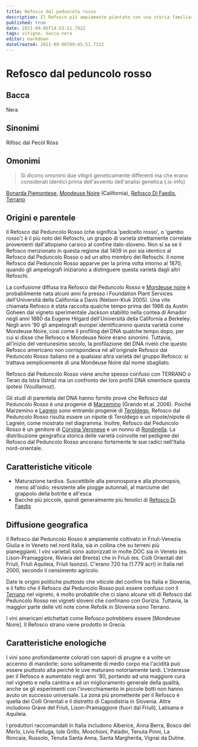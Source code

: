 ```yaml
---
title: Refosco dal peduncolo rosso
description: Il Refosco più ampiamente piantato con una storia familiare complessa, produce rossi aspri ma potenzialmente interessanti in Friuli e Slovenia.
published: true
date: 2021-09-06T14:53:11.792Z
tags: vitigno, bacca nera
editor: markdown
dateCreated: 2021-09-06T09:45:51.733Z
---
```


# Refosco dal peduncolo rosso

## Bacca
Nera
## Sinonimi
Rifòsc dal Pecòl Ròss

## Omonimi
> Si dicono omonimi due vitigni geneticamente differenti ma che erano considerati identici prima dell'avvento dell'analisi genetica
{.is-info}

[Bonarda Piemontese](/vitigni/bacca-nera/bonarda-piemontese), [Mondeuse Noire](/vitigni/bacca-nera/mondeuse-noire) (California), [Refosco Di Faedis](/vitigni/bacca-nera/refosco-di-faedis), [Terrano](/vitigni/bacca-nera/terrano)

## Origini e parentele
Il Refosco dal Peduncolo Rosso (che significa 'pedicello rosso', o 'gambo rosso') è il più noto dei Refoschi, un gruppo di varietà strettamente correlate provenienti dall'altopiano carsico al confine italo-sloveno. Non si sa se il Refosco menzionato in questa regione dal 1409 in poi sia identico al Refosco dal Peduncolo Rosso o ad un altro membro dei Refoschi. Il nome Refosco dal Peduncolo Rosso apparve per la prima volta intorno al 1870, quando gli ampelografi iniziarono a distinguere questa varietà dagli altri Refoschi.

La confusione diffusa tra Refosco dal Peduncolo Rosso e [Mondeuse noire](/vitigni/bacca-nera/mondeuse-noire) è probabilmente nata alcuni anni fa presso i Foundation Plant Services dell'Università della California a Davis (Nelson-Kluk 2005). Una vite chiamata Refosco è stata raccolta qualche tempo prima del 1966 da Austin Goheen dal vigneto sperimentale Jackson stabilito nella contea di Amador negli anni 1880 da Eugene Hilgard dell'Università della California a Berkeley. Negli anni '90 gli ampelografi europei identificarono questa varietà come Mondeuse Noire, così come il profiling del DNA qualche tempo dopo, per cui si disse che Refosco e Mondeuse Noire erano sinonimi. Tuttavia, all'inizio del ventunesimo secolo, la profilazione del DNA rivelò che questo Refosco americano non corrispondeva né all'originale Refosco dal Peduncolo Rosso italiano né a qualsiasi altra varietà del gruppo Refosco: si trattava semplicemente di una Mondeuse Noire dal nome sbagliato.

Refosco dal Peduncolo Rosso viene anche spesso confuso con TERRANO o Teran da Istra (Istria) ma un confronto dei loro profili DNA smentisce questa ipotesi (Vouillamoz).

Gli studi di parentela del DNA hanno fornito prove che Refosco dal Peduncolo Rosso è una progenie di [Marzemino](/vitigni/bacca-nera/marzemino) (Grando et al. 2006). Poiché Marzemino e [Lagrein](/vitigni/bacca-nera/lagrein) sono entrambi progenie di [Teroldego](/vitigni/bacca-nera/teroldego), Refosco dal Peduncolo Rosso risulta essere un nipote di Teroldego e un nipote/nipote di Lagrein, come mostrato nel diagramma. Inoltre, Refosco dal Peduncolo Rosso è un genitore di [Corvina Veronese](/vitigni/bacca-nera/corvina-veronese) e un nonno di [Rondinella](/vitigni/bacca-nera/rondinella). La distribuzione geografica storica delle varietà coinvolte nel pedigree del Refosco dal Peduncolo Rosso ancorano fortemente le sue radici nell'Italia nord-orientale.

## Caratteristiche viticole
- Maturazione tardiva. Suscettibile alla peronospora e alla phomopsis, meno all'oidio; resistente alle piogge autunnali, al marciume del grappolo della botrite e all'esca
- Bacche più piccole, quindi generalmente più fenolici di [Refosco Di Faedis](/vitigni/bacca-nera/refosco-di-faedis)

## Diffusione geografica
Il Refosco dal Peduncolo Rosso è ampiamente coltivato in Friuli-Venezia Giulia e in Veneto nel nord Italia, sia in collina che su terreni più pianeggianti. I vini varietali sono autorizzati in molte DOC sia in Veneto (es. Lison-Pramaggiore, Riviera del Brenta) che in Friuli (es. Colli Orientali del Friuli, Friuli Aquileia, Friuli Isonzo).  C'erano 720 ha (1.779 acri) in Italia nel 2000, secondo il censimento agricolo.

Date le origini politiche piuttosto che viticole del confine tra Italia e Slovenia, e il fatto che il Refosco dal Peduncolo Rosso può essere confuso con il [Terrano](/vitigni/bacca-nera/terrano) nel vigneto, è molto probabile che ci siano alcune viti di Refosco dal Peduncolo Rosso nei vigneti sloveni che confinano con Gorizia. Tuttavia, la maggior parte delle viti note come Refošk in Slovenia sono Terrano.

I vini americani etichettati come Refosco potrebbero essere [Mondeuse Noire]. Il Refosco strano viene prodotto in Grecia.

## Caratteristiche enologiche
I vini sono profondamente colorati con sapori di prugne e a volte un accenno di mandorle; sono solitamente di medio corpo ma l'acidità può essere piuttosto alta perché le uve maturano notoriamente tardi. L'interesse per il Refosco è aumentato negli anni '80, portando ad una maggiore cura nel vigneto e nella cantina e ad un miglioramento generale della qualità, anche se gli esperimenti con l'invecchiamento in piccole botti non hanno avuto un successo universale. La zona più promettente per il Refosco è quella dei Colli Orientali e il distretto di Capodistria in Slovenia. Altre includono Grave del Friuli, Lison-Pramaggiore (fuori dal Friuli), Latisana e Aquileia.

I produttori raccomandati in Italia includono Alberice, Anna Berra, Bosco del Merlo, Livio Felluga, Iole Grillo, Moschioni, Paladin, Tenuta Pinni, La Roncaia, Russolo, Tenuta Santa Anna, Santa Margherita, Vignai da Duline.